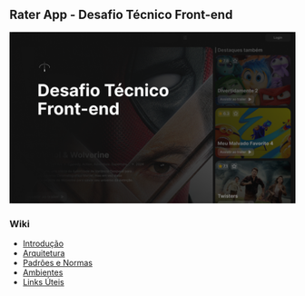 ## Rater App - Desafio Técnico Front-end

![Rater App](/docs/images/splash-screen.png "Rater App")

### Wiki

-  [Introdução]()
-  [Arquitetura]()
-  [Padrôes e Normas]()
-  [Ambientes]()
-  [Links Úteis]()
